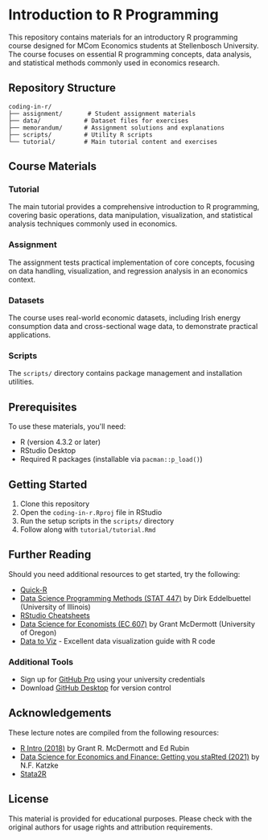 # Introduction to R Programming

This repository contains materials for an introductory R programming course designed for MCom Economics students at Stellenbosch University. The course focuses on essential R programming concepts, data analysis, and statistical methods commonly used in economics research.

## Repository Structure

```
coding-in-r/
├── assignment/       # Student assignment materials
├── data/            # Dataset files for exercises
├── memorandum/      # Assignment solutions and explanations
├── scripts/         # Utility R scripts
└── tutorial/        # Main tutorial content and exercises
```

## Course Materials

### Tutorial
The main tutorial provides a comprehensive introduction to R programming, covering basic operations, data manipulation, visualization, and statistical analysis techniques commonly used in economics.

### Assignment
The assignment tests practical implementation of core concepts, focusing on data handling, visualization, and regression analysis in an economics context.

### Datasets
The course uses real-world economic datasets, including Irish energy consumption data and cross-sectional wage data, to demonstrate practical applications.

### Scripts
The `scripts/` directory contains package management and installation utilities.

## Prerequisites

To use these materials, you'll need:
- R (version 4.3.2 or later)
- RStudio Desktop
- Required R packages (installable via `pacman::p_load()`)

## Getting Started

1. Clone this repository
2. Open the `coding-in-r.Rproj` file in RStudio
3. Run the setup scripts in the `scripts/` directory
4. Follow along with `tutorial/tutorial.Rmd`

## Further Reading

Should you need additional resources to get started, try the following:

- [Quick-R](https://www.statmethods.net/)
- [Data Science Programming Methods (STAT 447)](https://stat447.com/) by Dirk Eddelbuettel (University of Illinois)
- [RStudio Cheatsheets](https://www.rstudio.com/resources/cheatsheets/)
- [Data Science for Economists (EC 607)](https://github.com/uo-ec607/lectures) by Grant McDermott (University of Oregon)
- [Data to Viz](https://www.data-to-viz.com/) - Excellent data visualization guide with R code

### Additional Tools
- Sign up for [GitHub Pro](https://education.github.com/pack) using your university credentials
- Download [GitHub Desktop](https://desktop.github.com/) for version control

## Acknowledgements

These lecture notes are compiled from the following resources:

- [R Intro (2018)](https://raw.githack.com/grantmcdermott/R-intro/master/rIntro.html) by Grant R. McDermott and Ed Rubin
- [Data Science for Economics and Finance: Getting you staRted (2021)](https://datsci.nfkatzke.com/posts/2019-07-24-practical-1-getting-you-started/) by N.F. Katzke
- [Stata2R](https://stata2r.github.io/)

## License

This material is provided for educational purposes. Please check with the original authors for usage rights and attribution requirements.